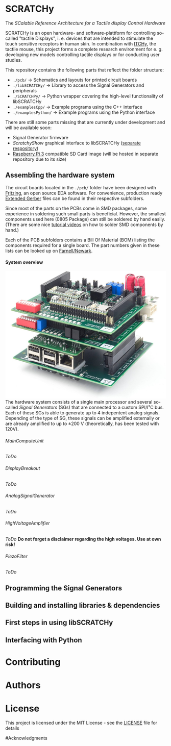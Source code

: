 # SCRATCHy  
The *SCalable Reference Architecture for a Tactile display Control Hardware*

SCRATCHy is an open hardware- and software-plattform for controlling so-called "tactile Displays", i. e. devices that are intended to stimulate the touch sensitive receptors in human skin. In combination with [ITCHy](https://github.com/OpenTactile/ITCHy), the tactile mouse, this project forms a complete research environment for e. g. developing new models controlling tactile displays or for conducting user studies.

This repository contains the following parts that reflect the folder structure:
  * `./pcb/` &rarr; Schematics and layouts for printed circuit boards
  * `./libSCRATCHy/` &rarr; Library to access the Signal Generators and peripherals
  * `./SCRATCHPy/` &rarr; Python wrapper covering the high-level functionality of libSCRATCHy
  * `./examplesCpp/` &rarr; Example programs using the C++ interface
  * `./examplesPython/` &rarr; Example programs using the Python interface

There are still some parts missing that are currently under development and will be available soon:
  * Signal Generator firmware
  * *ScratchyShow* graphical interface to libSCRATCHy ([separate respository](https://github.com/OpenTactile/ScratchyShow))
  * [Raspberry Pi 3](https://www.raspberrypi.org/products/raspberry-pi-3-model-b/) compatible SD Card image (will be hosted in separate repository due to its size)

## Assembling the hardware system
The circuit boards located in the `./pcb/` folder have been designed with [Fritzing](http://fritzing.org/home/), an open source EDA software. For convenience, production ready [Extended Gerber](https://en.wikipedia.org/wiki/Gerber_format) files can be found in their respective subfolders.

Since most of the parts on the PCBs come in SMD packages, some experience in soldering such small parts is beneficial. However, the smallest components used here (0805 Package) can still be soldered by hand easily. (There are some nice [tutorial videos](https://www.youtube.com/watch?v=b9FC9fAlfQE) on how to solder SMD components by hand.)

Each of the PCB subfolders contains a Bill Of Material (BOM) listing the components required for a single board. The part numbers given in these lists can be looked up on [Farnell/Newark](http://www.farnell.com/).

#### System overview
![Image of Yaktocat](documentation/images/hardware.jpg)
The hardware system consists of a single main processor and several so-called *Signal Generators* (SGs) that are connected to a custom SPI/I²C bus. Each of these SGs is able to generate up to 4 indepentent analog signals. Depending of the type of SG, these signals can be amplified externally or are already amplified to up to &plusmn;200 V (theoretically, has been tested with 120V).

###### MainComputeUnit
*ToDo*

###### DisplayBreakout
*ToDo*

###### AnalogSignalGenerator
*ToDo*

###### HighVoltageAmplifier
*ToDo*
**Do not forget a disclaimer regarding the high voltages. Use at own risk!**

###### PiezoFilter
*ToDo*


## Programming the Signal Generators

## Building and installing libraries & dependencies

## First steps in using libSCRATCHy

## Interfacing with Python

# Contributing

# Authors

# License
This project is licensed under the MIT License - see the [LICENSE](LICENSE) file for details

#Acknowledgments